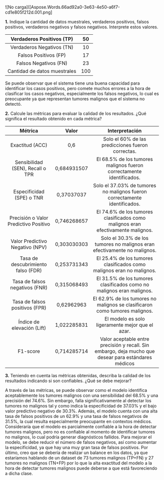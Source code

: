 ﻿![No carga]([Aspose.Words.66ad92a0-3e63-4e50-a6f7-cd1e805f212d.001.png]

**1.** Indique la cantidad de datos muestrales, verdaderos positivos, falsos positivos, verdaderos negativos y falsos negativos. Interprete estos valores.

|  Verdaderos Positivos (TP)   | 50  |
| :--------------------------: | :-: |
|  Verdaderos Negativos (TN)   | 10  |
|    Falsos Positivos (FP)     | 17  |
|    Falsos Negativos (FN)     | 23  |
| Cantidad de datos muestrales | 100 |

Se puede observar que el sistema tiene una buena capacidad para identificar los casos positivos, pero comete muchos errores a la hora de clasificar los casos negativos, especialmente los falsos negativos, lo cual es preocupante ya que representan tumores malignos que el sistema no detectó.

**2.** Calcule las métricas para evaluar la calidad de los resultados. ¿Qué significa el resultado obtenido en cada métrica?

|              **Métrica**              |  **Valor**  |                                          **Interpretación**                                          |
| :-----------------------------------: | :---------: | :--------------------------------------------------------------------------------------------------: |
|            Exactitud (ACC)            |     0,6     |                          Solo el 60% de las predicciones fueron correctas.                           |
|   Sensibilidad (SEN), Recall o TPR    | 0,684931507 |                 El 68.5% de los tumores malignos fueron correctamente identificados.                 |
|       Especificidad (SPE) o TNR       | 0,37037037  |              Solo el 37.03% de tumores no malignos fueron correctamente identificados.               |
| Precisión o Valor Predictivo Positivo | 0,746268657 |           El 74.6% de los tumores clasificados como malignos eran efectivamente malignos.            |
|    Valor Predictivo Negativo (NPV)    | 0,303030303 |               Solo el 30.3% de los tumores no malignos eran efectivamente no malignos.               |
|  Tasa de descubrimiento falso (FDR)   | 0,253731343 |                 El 25.4% de los tumores clasificados como malignos eran no malignos.                 |
|    Tasa de falsos negativos (FNR)     | 0,315068493 |                 El 31.5% de los tumores clasificados como no malignos eran malignos.                 |
|    Tasa de falsos positivos (FPR)     | 0,62962963  |              El 62.9% de los tumores no malignos se clasificaron como tumores malignos.              |
|      Índice de elevación (Lift)       | 1,022285831 |                           El modelo es solo ligeramente mejor que el azar.                           |
|               F1-score                | 0,714285714 | Valor aceptable entre precisión y recall. Sin embargo, deja mucho que desear para estándares médicos |

**3.** Teniendo en cuenta las métricas obtenidas, describa la calidad de los resultados indicando si son confiables. ¿Qué se debe mejorar?

A través de las métricas, se puede observar como el modelo identifica aceptablemente los tumores malignos con una sensibilidad del 68.5% y una precisión del 74.6%. Sin embargo, falla significativamente al detectar los tumores no malignos tal y como indica la especificidad de 37.03% y el bajo valor predictivo negativo de 30.3%. Además, el modelo cuenta con una alta tasa de falsos positivos de un 62.9% y una tasa de falsos negativos de 31.5%, la cual resulta especialmente preocupante en contextos médicos. Consideraría que el modelo es parcialmente confiable a la hora de detectar tumores malignos, pero no es confiable al momento de identificar tumores no malignos, lo cual podría generar diagnósticos fallidos. Para mejorar el modelo, se debe reducir el número de falsos negativos, así como aumentar la especificidad, ya que hay una muy gran tasa de falsos positivos. Por último, creo que se debería de realizar un balance en los datos, ya que estaríamos hablando de un dataset de 73 tumores malignos (TP+FN) y 27 tumores no malignos (TN+FP) por lo que la alta exactitud del modelo a la hora de detectar tumores malignos puede deberse a que está favoreciendo a dicha clase.



